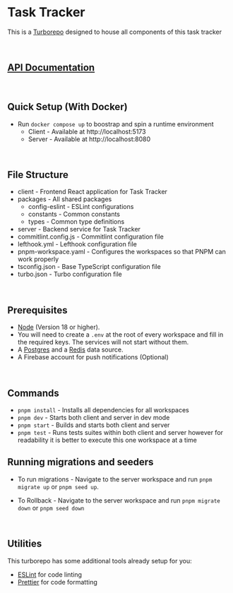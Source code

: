 # Task Tracker

This is a [Turborepo](https://turbo.build/repo) designed to house all components of this task tracker

</br>

## [API Documentation](https://documenter.getpostman.com/view/32343835/2sB2cPk5iX)

</br>

## Quick Setup (With Docker)

- Run `docker compose up` to boostrap and spin a runtime environment
  - Client - Available at http://localhost:5173
  - Server - Available at http://localhost:8080

</br>

## File Structure

- client - Frontend React application for Task Tracker
- packages - All shared packages
  - config-eslint - ESLint configurations
  - constants - Common constants
  - types - Common type definitions
- server - Backend service for Task Tracker
- commitlint.config.js - Commitlint configuration file
- lefthook.yml - Lefthook configuration file
- pnpm-workspace.yaml - Configures the workspaces so that PNPM can work properly
- tsconfig.json - Base TypeScript configuration file
- turbo.json - Turbo configuration file

</br>

## Prerequisites

- [Node](https://nodejs.org) (Version 18 or higher).
- You will need to create a `.env` at the root of every workspace and fill in the required keys. The services will not start without them.
- A [Postgres](https://www.postgresql.org) and a [Redis](https://redis.io/) data source.
- A Firebase account for push notifications (Optional)

</br>

## Commands

- `pnpm install` - Installs all dependencies for all workspaces
- `pnpm dev` - Starts both client and server in dev mode
- `pnpm start` - Builds and starts both client and server
- `pnpm test` - Runs tests suites within both client and server however for readability it is better to execute this one workspace at a time

## Running migrations and seeders

- To run migrations - Navigate to the server workspace and run `pnpm migrate up` or `pnpm seed up`.

- To Rollback - Navigate to the server workspace and run `pnpm migrate down` or `pnpm seed down`

</br>

## Utilities

This turborepo has some additional tools already setup for you:

- [ESLint](https://eslint.org/) for code linting
- [Prettier](https://prettier.io) for code formatting
